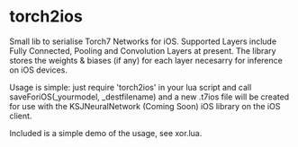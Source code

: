 # torch2ios

Small lib to serialise Torch7 Networks for iOS. Supported Layers include Fully Connected, Pooling and Convolution Layers at present. The library stores the weights & biases (if any) for each layer necesarry for inference on iOS devices.

Usage is simple: just require 'torch2ios' in your lua script and call saveForiOS(_yourmodel, _destfilename) and a new .t7ios file will be created for use with the KSJNeuralNetwork (Coming Soon) iOS library on the iOS client.

Included is a simple demo of the usage, see xor.lua.
